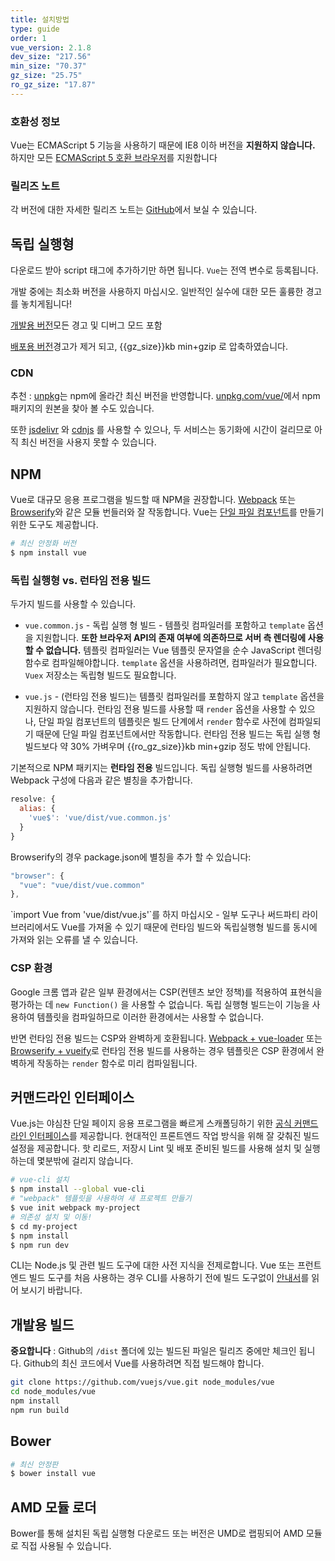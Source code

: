```yaml
---
title: 설치방법
type: guide
order: 1
vue_version: 2.1.8
dev_size: "217.56"
min_size: "70.37"
gz_size: "25.75"
ro_gz_size: "17.87"
---
```


### 호환성 정보

Vue는 ECMAScript 5 기능을 사용하기 때문에 IE8 이하 버전을 **지원하지 않습니다.** 하지만 모든 [ECMAScript 5 호환 브라우저](http://caniuse.com/#feat=es5)를 지원합니다

### 릴리즈 노트

각 버전에 대한 자세한 릴리즈 노트는 [GitHub](https://github.com/vuejs/vue/releases)에서 보실 수 있습니다.

## 독립 실행형

다운로드 받아 script 태그에 추가하기만 하면 됩니다. `Vue`는 전역 변수로 등록됩니다.

<p class = "tip">개발 중에는 최소화 버전을 사용하지 마십시오. 일반적인 실수에 대한 모든 훌륭한 경고를 놓치게됩니다! </p>

<div id="downloads">
<a class="button" href="/js/vue.js" download>개발용 버전</a><span class="light info">모든 경고 및 디버그 모드 포함</span>

<a class="button" href="/js/vue.min.js" download>배포용 버전</a><span class="light info">경고가 제거 되고, {{gz_size}}kb min+gzip 로 압축하였습니다.</span>
</div>

### CDN

추천 : [unpkg](https://unpkg.com/vue/dist/vue.js)는 npm에 올라간 최신 버전을 반영합니다. [unpkg.com/vue/](https://unpkg.com/vue/)에서 npm 패키지의 원본을 찾아 볼 수도 있습니다.

또한 [jsdelivr](//cdn.jsdelivr.net/vue/{{vue_version}}/vue.js) 와 [cdnjs](//cdnjs.cloudflare.com/ajax/libs/vue/{{vue_version}}/vue.js) 를 사용할 수 있으나, 두 서비스는 동기화에 시간이 걸리므로 아직 최신 버전을 사용지 못할 수 있습니다.

## NPM

Vue로 대규모 응용 프로그램을 빌드할 때 NPM을 권장합니다. [Webpack](http://webpack.github.io/) 또는 [Browserify](http://browserify.org/)와 같은 모듈 번들러와 잘 작동합니다. Vue는 [단일 파일 컴포넌트](single-file-components.html)를 만들기 위한 도구도 제공합니다.

``` bash
# 최신 안정화 버전
$ npm install vue
```

### 독립 실행형 vs. 런타임 전용 빌드

두가지 빌드를 사용할 수 있습니다.

- `vue.common.js` - 독립 실행 형 빌드 - 템플릿 컴파일러를 포함하고 `template` 옵션을 지원합니다. **또한 브라우저 API의 존재 여부에 의존하므로 서버 측 렌더링에 사용할 수 없습니다.** 템플릿 컴파일러는 Vue 템플릿 문자열을 순수 JavaScript 렌더링 함수로 컴파일해야합니다. `template` 옵션을 사용하려면, 컴파일러가 필요합니다. `Vuex` 저장소는 독립형 빌드도 필요합니다.

- `vue.js` - (런타임 전용 빌드)는 템플릿 컴파일러를 포함하지 않고 `template` 옵션을 지원하지 않습니다. 런타임 전용 빌드를 사용할 때 `render` 옵션을 사용할 수 있으나, 단일 파일 컴포넌트의 템플릿은 빌드 단계에서 `render` 함수로 사전에 컴파일되기 때문에 단일 파일 컴포넌트에서만 작동합니다. 런타임 전용 빌드는 독립 실행 형 빌드보다 약 30% 가벼우며 {{ro_gz_size}}kb min+gzip 정도 밖에 안됩니다.

기본적으로 NPM 패키지는 **런타임 전용** 빌드입니다. 독립 실행형 빌드를 사용하려면 Webpack 구성에 다음과 같은 별칭을 추가합니다.

``` js
resolve: {
  alias: {
    'vue$': 'vue/dist/vue.common.js'
  }
}
```

Browserify의 경우 package.json에 별칭을 추가 할 수 있습니다:

``` js
"browser": {
  "vue": "vue/dist/vue.common"
},
```

<p class="tip">`import Vue from 'vue/dist/vue.js'`를 하지 마십시오 - 일부 도구나 써드파티 라이브러리에서도 Vue를 가져올 수 있기 때문에 런타임 빌드와 독립실행형 빌드를 동시에 가져와 읽는 오류를 낼 수 있습니다.</p>

### CSP 환경

Google 크롬 앱과 같은 일부 환경에서는 CSP(컨텐츠 보안 정책)를 적용하여 표현식을 평가하는 데 `new Function()` 을 사용할 수 없습니다. 독립 실행형 빌드는이 기능을 사용하여 템플릿을 컴파일하므로 이러한 환경에서는 사용할 수 없습니다.

반면 런타임 전용 빌드는 CSP와 완벽하게 호환됩니다. [Webpack + vue-loader](https://github.com/vuejs-templates/webpack-simple) 또는 [Browserify + vueify](https://github.com/vuejs-templates/browserify-simple)로 런타임 전용 빌드를 사용하는 경우 템플릿은 CSP 환경에서 완벽하게 작동하는 `render` 함수로 미리 컴파일됩니다.

## 커맨드라인 인터페이스

Vue.js는 야심찬 단일 페이지 응용 프로그램을 빠르게 스캐폴딩하기 위한 [공식 커맨드라인 인터페이스](https://github.com/vuejs/vue-cli)를 제공합니다. 현대적인 프론트엔드 작업 방식을 위해 잘 갖춰진 빌드 설정을 제공합니다. 핫 리로드, 저장시 Lint 및 배포 준비된 빌드를 사용해 설치 및 실행하는데 몇분밖에 걸리지 않습니다.

``` bash
# vue-cli 설치
$ npm install --global vue-cli
# "webpack" 템플릿을 사용하여 새 프로젝트 만들기
$ vue init webpack my-project
# 의존성 설치 및 이동!
$ cd my-project
$ npm install
$ npm run dev
```

<p class="tip">CLI는 Node.js 및 관련 빌드 도구에 대한 사전 지식을 전제로합니다. Vue 또는 프런트 엔드 빌드 도구를 처음 사용하는 경우 CLI를 사용하기 전에 빌드 도구없이 <a href="./">안내서</a>를 읽어 보시기 바랍니다.</p>

## 개발용 빌드

**중요합니다** : Github의 `/dist` 폴더에 있는 빌드된 파일은 릴리즈 중에만 체크인 됩니다. Github의 최신 코드에서 Vue를 사용하려면 직접 빌드해야 합니다.

``` bash
git clone https://github.com/vuejs/vue.git node_modules/vue
cd node_modules/vue
npm install
npm run build
```

## Bower

``` bash
# 최신 안정판
$ bower install vue
```

## AMD 모듈 로더

Bower를 통해 설치된 독립 실행형 다운로드 또는 버전은 UMD로 랩핑되어 AMD 모듈로 직접 사용될 수 있습니다.
